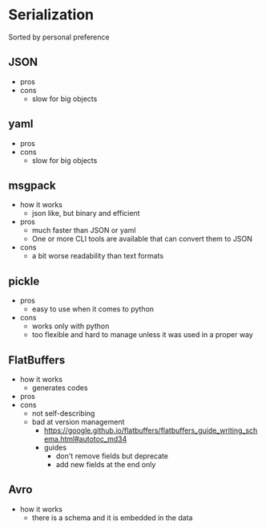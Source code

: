 # Serialization

Sorted by personal preference

## JSON

- pros
- cons
  - slow for big objects

## yaml

- pros
- cons
  - slow for big objects

## msgpack

- how it works
  - json like, but binary and efficient
- pros
  - much faster than JSON or yaml
  - One or more CLI tools are available that can convert them to JSON
- cons
  - a bit worse readability than text formats

## pickle

- pros
  - easy to use when it comes to python
- cons
  - works only with python
  - too flexible and hard to manage unless it was used in a proper way

## FlatBuffers

- how it works
  - generates codes
- pros
- cons
  - not self-describing
  - bad at version management
    - https://google.github.io/flatbuffers/flatbuffers_guide_writing_schema.html#autotoc_md34
    - guides
      - don't remove fields but deprecate
      - add new fields at the end only

## Avro

- how it works
  - there is a schema and it is embedded in the data






